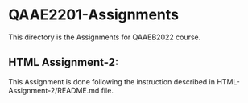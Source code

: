 # QAAE2201-Assignments

This directory is the Assignments for QAAEB2022 course.

HTML Assignment-2:
------------------
This Assignment is done following the instruction described in HTML-Assignment-2/README.md file.
